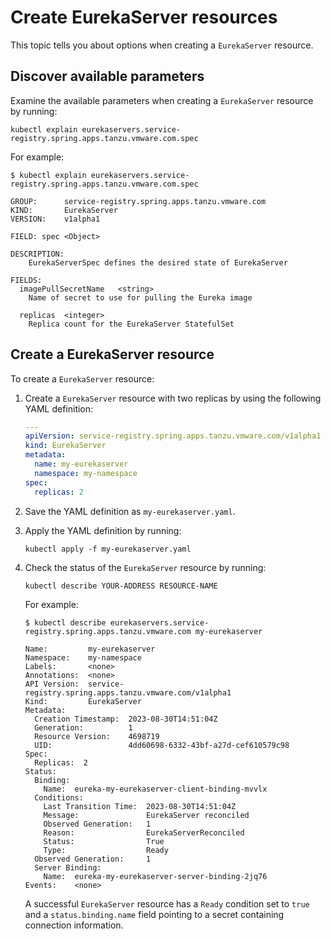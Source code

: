 # Create EurekaServer resources

This topic tells you about options when creating a `EurekaServer` resource.

## <a id="discover-params"></a> Discover available parameters

Examine the available parameters when creating a `EurekaServer` resource by running:

```console
kubectl explain eurekaservers.service-registry.spring.apps.tanzu.vmware.com.spec
```

For example:

```console
$ kubectl explain eurekaservers.service-registry.spring.apps.tanzu.vmware.com.spec

GROUP:      service-registry.spring.apps.tanzu.vmware.com
KIND:       EurekaServer
VERSION:    v1alpha1

FIELD: spec <Object>

DESCRIPTION:
    EurekaServerSpec defines the desired state of EurekaServer

FIELDS:
  imagePullSecretName	<string>
    Name of secret to use for pulling the Eureka image

  replicas	<integer>
    Replica count for the EurekaServer StatefulSet
```

## <a id="create-eurekaserver"></a> Create a EurekaServer resource

To create a `EurekaServer` resource:

1. Create a `EurekaServer` resource with two replicas by using the following YAML definition:

    ```yaml
    ---
    apiVersion: service-registry.spring.apps.tanzu.vmware.com/v1alpha1
    kind: EurekaServer
    metadata:
      name: my-eurekaserver
      namespace: my-namespace
    spec:
      replicas: 2
    ```

1. Save the YAML definition as `my-eurekaserver.yaml`.

1. Apply the YAML definition by running:

   ```console
   kubectl apply -f my-eurekaserver.yaml
   ```

1. Check the status of the `EurekaServer` resource by running:

   ```console
   kubectl describe YOUR-ADDRESS RESOURCE-NAME
   ```

   For example:

   ```console
   $ kubectl describe eurekaservers.service-registry.spring.apps.tanzu.vmware.com my-eurekaserver

   Name:         my-eurekaserver
   Namespace:    my-namespace
   Labels:       <none>
   Annotations:  <none>
   API Version:  service-registry.spring.apps.tanzu.vmware.com/v1alpha1
   Kind:         EurekaServer
   Metadata:
     Creation Timestamp:  2023-08-30T14:51:04Z
     Generation:          1
     Resource Version:    4698719
     UID:                 4dd60698-6332-43bf-a27d-cef610579c98
   Spec:
     Replicas:  2
   Status:
     Binding:
       Name:  eureka-my-eurekaserver-client-binding-mvvlx
     Conditions:
       Last Transition Time:  2023-08-30T14:51:04Z
       Message:               EurekaServer reconciled
       Observed Generation:   1
       Reason:                EurekaServerReconciled
       Status:                True
       Type:                  Ready
     Observed Generation:     1
     Server Binding:
       Name:  eureka-my-eurekaserver-server-binding-2jq76
   Events:    <none>
   ```

   A successful `EurekaServer` resource has a `Ready` condition set to `true` and a
   `status.binding.name` field pointing to a secret containing connection information.
